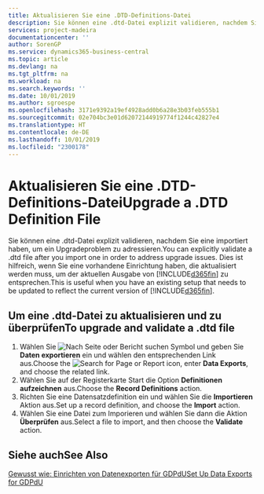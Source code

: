 ```yaml
---
title: Aktualisieren Sie eine .DTD-Definitions-Datei
description: Sie können eine .dtd-Datei explizit validieren, nachdem Sie eine importiert haben, um ein Upgradeproblem zu adressieren. Dies ist hilfreich, wenn Sie eine vorhandene Einrichtung haben, die aktualisiert werden muss, um der aktuellen Ausgabe von Business Central zu entsprechen.
services: project-madeira
documentationcenter: ''
author: SorenGP
ms.service: dynamics365-business-central
ms.topic: article
ms.devlang: na
ms.tgt_pltfrm: na
ms.workload: na
ms.search.keywords: ''
ms.date: 10/01/2019
ms.author: sgroespe
ms.openlocfilehash: 3171e9392a19ef4928add0b6a28e3b03feb555b1
ms.sourcegitcommit: 02e704bc3e01d62072144919774f1244c42827e4
ms.translationtype: HT
ms.contentlocale: de-DE
ms.lasthandoff: 10/01/2019
ms.locfileid: "2300178"
---
```

# <a name="upgrade-a-dtd-definition-file"></a><span data-ttu-id="29906-104">Aktualisieren Sie eine .DTD-Definitions-Datei</span><span class="sxs-lookup"><span data-stu-id="29906-104">Upgrade a .DTD Definition File</span></span>
<span data-ttu-id="29906-105">Sie können eine .dtd-Datei explizit validieren, nachdem Sie eine importiert haben, um ein Upgradeproblem zu adressieren.</span><span class="sxs-lookup"><span data-stu-id="29906-105">You can explicitly validate a .dtd file after you import one in order to address upgrade issues.</span></span> <span data-ttu-id="29906-106">Dies ist hilfreich, wenn Sie eine vorhandene Einrichtung haben, die aktualisiert werden muss, um der aktuellen Ausgabe von [!INCLUDE[d365fin](../../includes/d365fin_md.md)] zu entsprechen.</span><span class="sxs-lookup"><span data-stu-id="29906-106">This is useful when you have an existing setup that needs to be updated to reflect the current version of [!INCLUDE[d365fin](../../includes/d365fin_md.md)].</span></span>  

## <a name="to-upgrade-and-validate-a-dtd-file"></a><span data-ttu-id="29906-107">Um eine .dtd-Datei zu aktualisieren und zu überprüfen</span><span class="sxs-lookup"><span data-stu-id="29906-107">To upgrade and validate a .dtd file</span></span>  

1.  <span data-ttu-id="29906-108">Wählen Sie ![Nach Seite oder Bericht suchen](../../media/ui-search/search_small.png "Nach Seite oder Bericht suchen") Symbol und geben Sie **Daten exportieren** ein und wählen den entsprechenden Link aus.</span><span class="sxs-lookup"><span data-stu-id="29906-108">Choose the ![Search for Page or Report](../../media/ui-search/search_small.png "Search for Page or Report icon") icon, enter **Data Exports**, and choose the related link.</span></span>  
2.  <span data-ttu-id="29906-109">Wählen Sie auf der Registerkarte Start die Option **Definitionen aufzeichnen** aus.</span><span class="sxs-lookup"><span data-stu-id="29906-109">Choose the **Record Definitions** action.</span></span>  
3.  <span data-ttu-id="29906-110">Richten Sie eine Datensatzdefinition ein und wählen Sie die **Importieren** Aktion aus.</span><span class="sxs-lookup"><span data-stu-id="29906-110">Set up a record definition, and choose the **Import** action.</span></span>  
4.  <span data-ttu-id="29906-111">Wählen Sie eine Datei zum Imporieren und wählen Sie dann die Aktion **Überprüfen** aus.</span><span class="sxs-lookup"><span data-stu-id="29906-111">Select a file to import, and then choose the **Validate** action.</span></span>  

## <a name="see-also"></a><span data-ttu-id="29906-112">Siehe auch</span><span class="sxs-lookup"><span data-stu-id="29906-112">See Also</span></span>  
 [<span data-ttu-id="29906-113">Gewusst wie: Einrichten von Datenexporten für GDPdU</span><span class="sxs-lookup"><span data-stu-id="29906-113">Set Up Data Exports for GDPdU</span></span>](how-to-set-up-data-exports-for-gdpdu.md)
